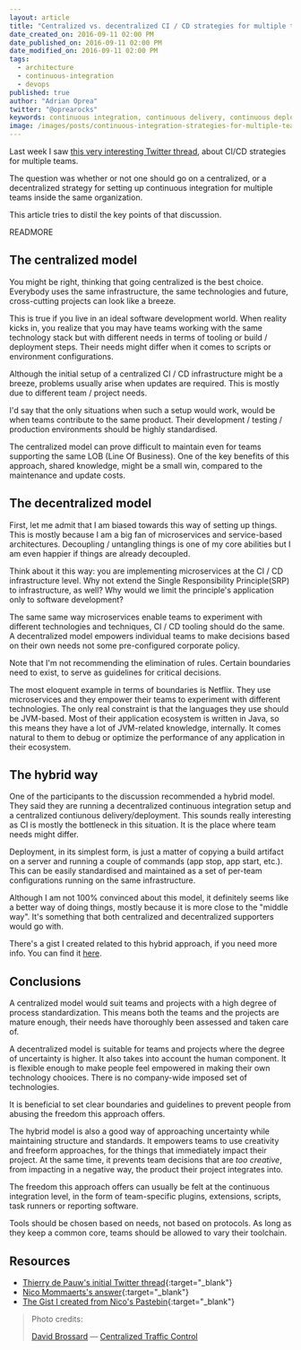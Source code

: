 ```yaml
---
layout: article
title: "Centralized vs. decentralized CI / CD strategies for multiple teams"
date_created_on: 2016-09-11 02:00 PM
date_published_on: 2016-09-11 02:00 PM
date_modified_on: 2016-09-11 02:00 PM
tags:
  - architecture
  - continuous-integration
  - devops
published: true
author: "Adrian Oprea"
twitter: "@oprearocks"
keywords: continuous integration, continuous delivery, continuous deployment, devops, agile, ci
image: /images/posts/continuous-integration-strategies-for-multiple-teams/post.jpg
---
```


Last week I saw [this very interesting Twitter thread](https://twitter.com/tdpauw/status/903590379638939648),
about CI/CD strategies for multiple teams.

The question was whether or not one should go on a centralized,
or a decentralized strategy for setting up continuous integration for multiple teams inside the same organization.

This article tries to distil the key points of that discussion.

READMORE

## The centralized model

You might be right, thinking that going centralized is the best choice. Everybody uses the same infrastructure,
the same technologies and future, cross-cutting projects can look like a breeze.

This is true if you live in an ideal software development world. When reality kicks in, you realize that
you may have teams working with the same technology stack but with different needs in terms of tooling or
build / deployment steps. Their needs might differ when it comes to scripts or environment configurations.

Although the initial setup of a centralized CI / CD infrastructure might be a breeze, problems usually arise
when updates are required. This is mostly due to different team / project needs.

I'd say that the only situations when such a setup would work, would be when teams contribute to the same
product. Their development / testing / production environments should be highly standardised.

The centralized model can prove difficult to maintain even for teams supporting the same LOB (Line Of Business).
One of the key benefits of this approach, shared knowledge, might be a small win, compared to  the maintenance
and update costs.

## The decentralized model

First, let me admit that I am biased towards this way of setting up things. This is mostly because I am a big fan of
microservices and service-based architectures. Decoupling / untangling things is one of my core abilities but I
am even happier if things are already decoupled.

Think about it this way: you are implementing microservices at the CI / CD infrastructure level.
Why not extend the Single Responsibility Principle(SRP) to infrastructure, as well? Why would we limit the principle's
application only to software development?

The same same way microservices enable teams to experiment with different technologies and techniques, CI / CD tooling should
do the same. A decentralized model empowers individual teams to make decisions based on their own needs not some pre-configured
corporate policy.

Note that I'm not recommending the elimination of rules. Certain boundaries need to exist, to serve as guidelines for critical
decisions.

The most eloquent example in terms of boundaries is Netflix. They use microservices and they empower their teams to experiment
with different technologies. The only real constraint is that the languages they use should be JVM-based.
Most of their application ecosystem is written in Java, so this means they have a lot of JVM-related knowledge, internally.
It comes natural to them to debug or optimize the performance of any application in their ecosystem.

## The hybrid way

One of the participants to the discussion recommended a hybrid model. They said they are running a decentralized continuous
integration setup and a centralized contiunous delivery/deployment. This sounds really interesting as CI is mostly the
bottleneck in this situation. It is the place where team needs might differ.

Deployment, in its simplest form, is just a matter of copying a build artifact on a server and running a couple of commands
(app stop, app start, etc.). This can be easily standardised and maintained as a set of per-team configurations running on the same
infrastructure.

Although I am not 100% convinced about this model, it definitely seems like a better way of doing things, mostly because
it is more close to the "middle way". It's something that both centralized and decentralized supporters would go with.

There's a gist I created related to this hybrid approach, if you need more info. You can find it [here](https://gist.github.com/oprearocks/a7c3f2b5d0ca6cfb45a5af60f68eb7f2).

## Conclusions

A centralized model would suit teams and projects with a high degree of process standardization.
This means both the teams and the projects are mature enough, their needs have thoroughly been assessed and taken care of.

A decentralized model is suitable for teams and projects where the degree of uncertainty is higher.
It also takes into account the human component. It is flexible enough to make people feel empowered
in making their own technology chooices. There is no company-wide imposed set of technologies.

It is beneficial to set clear boundaries and guidelines to prevent people from abusing the freedom this
approach offers.

The hybrid model is also a good way of approaching uncertainty while maintaining structure and standards.
It empowers teams to use creativity and freeform approaches, for the things that immediately impact their project.
At the same time, it prevents team decisions that are *too creative*, from impacting in a negative way, the product their project integrates into.

The freedom this approach offers can usually be felt at the continuous integration level, in the form of team-specific plugins,
extensions, scripts, task runners or reporting software.

Tools should be chosen based on needs, not based on protocols. As long as they keep a common core,
teams should be allowed to vary their toolchain.

## Resources

- [Thierry de Pauw's initial Twitter thread](https://twitter.com/tdpauw/status/903590379638939648){:target="_blank"}
- [Nico Mommaerts's answer](https://twitter.com/nico_mommaerts/status/903683121312399360){:target="_blank"}
- [The Gist I created from Nico's Pastebin](https://gist.github.com/oprearocks/a7c3f2b5d0ca6cfb45a5af60f68eb7f2){:target="_blank"}

> Photo credits:
>
> [David Brossard](https://www.flickr.com/photos/string_bass_dave/) &mdash; [Centralized Traffic Control](https://flic.kr/p/pG5oyt)
